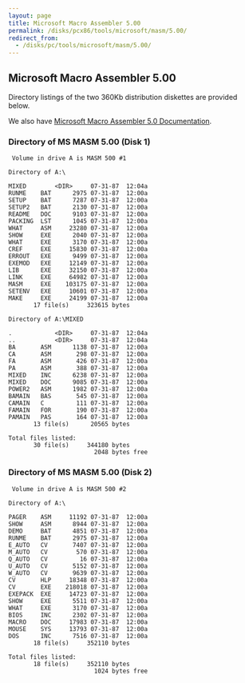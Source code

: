 ```yaml
---
layout: page
title: Microsoft Macro Assembler 5.00
permalink: /disks/pcx86/tools/microsoft/masm/5.00/
redirect_from:
  - /disks/pc/tools/microsoft/masm/5.00/
---
```


Microsoft Macro Assembler 5.00
---

Directory listings of the two 360Kb distribution diskettes are provided below.

We also have [Microsoft Macro Assembler 5.0 Documentation](/pubs/pc/software/tools/microsoft/masm/5.00/).

### Directory of MS MASM 5.00 (Disk 1)

	 Volume in drive A is MASM 500 #1

	Directory of A:\

	MIXED        <DIR>     07-31-87  12:04a
	RUNME    BAT      2975 07-31-87  12:00a
	SETUP    BAT      7287 07-31-87  12:00a
	SETUP2   BAT      2130 07-31-87  12:00a
	README   DOC      9103 07-31-87  12:00a
	PACKING  LST      1045 07-31-87  12:00a
	WHAT     ASM     23280 07-31-87  12:00a
	SHOW     EXE      2040 07-31-87  12:00a
	WHAT     EXE      3170 07-31-87  12:00a
	CREF     EXE     15830 07-31-87  12:00a
	ERROUT   EXE      9499 07-31-87  12:00a
	EXEMOD   EXE     12149 07-31-87  12:00a
	LIB      EXE     32150 07-31-87  12:00a
	LINK     EXE     64982 07-31-87  12:00a
	MASM     EXE    103175 07-31-87  12:00a
	SETENV   EXE     10601 07-31-87  12:00a
	MAKE     EXE     24199 07-31-87  12:00a
	       17 file(s)     323615 bytes

	Directory of A:\MIXED

	.            <DIR>     07-31-87  12:04a
	..           <DIR>     07-31-87  12:04a
	BA       ASM      1138 07-31-87  12:00a
	CA       ASM       298 07-31-87  12:00a
	FA       ASM       426 07-31-87  12:00a
	PA       ASM       388 07-31-87  12:00a
	MIXED    INC      6238 07-31-87  12:00a
	MIXED    DOC      9085 07-31-87  12:00a
	POWER2   ASM      1982 07-31-87  12:00a
	BAMAIN   BAS       545 07-31-87  12:00a
	CAMAIN   C         111 07-31-87  12:00a
	FAMAIN   FOR       190 07-31-87  12:00a
	PAMAIN   PAS       164 07-31-87  12:00a
	       13 file(s)      20565 bytes

	Total files listed:
	       30 file(s)     344180 bytes
	                        2048 bytes free

### Directory of MS MASM 5.00 (Disk 2)

	 Volume in drive A is MASM 500 #2

	Directory of A:\

	PAGER    ASM     11192 07-31-87  12:00a
	SHOW     ASM      8944 07-31-87  12:00a
	DEMO     BAT      4851 07-31-87  12:00a
	RUNME    BAT      2975 07-31-87  12:00a
	E_AUTO   CV       7407 07-31-87  12:00a
	M_AUTO   CV        570 07-31-87  12:00a
	Q_AUTO   CV         16 07-31-87  12:00a
	U_AUTO   CV       5152 07-31-87  12:00a
	W_AUTO   CV       9639 07-31-87  12:00a
	CV       HLP     18348 07-31-87  12:00a
	CV       EXE    218018 07-31-87  12:00a
	EXEPACK  EXE     14723 07-31-87  12:00a
	SHOW     EXE      5511 07-31-87  12:00a
	WHAT     EXE      3170 07-31-87  12:00a
	BIOS     INC      2302 07-31-87  12:00a
	MACRO    DOC     17983 07-31-87  12:00a
	MOUSE    SYS     13793 07-31-87  12:00a
	DOS      INC      7516 07-31-87  12:00a
	       18 file(s)     352110 bytes

	Total files listed:
	       18 file(s)     352110 bytes
	                        1024 bytes free
